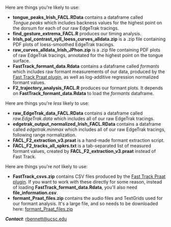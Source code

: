 Here are things you're likely to use:
- **tongue_peaks_Irish_FACL.RData** contains a dataframe called *Tongue.peaks* which includes backness values for the highest point on the dorsum for each of our raw EdgeTrak tracings.
- **find_gesture_extrema_FACL.R** produces our timing analysis.
- **Irish_pal_contrast_syll_loess_curves_alldata.zip** is a .zip file containing PDF plots of loess-smoothed EdgeTrak tracings.
- **raw_curves_alldata_Irish_JPhon.zip** is a .zip file containing PDF plots of raw EdgeTrak tracings, annotated for the highest point on the tongue surface.
- **FastTrack_formant_data.Rdata** contains a dataframe called *formants* which includes raw formant measurements of our data, produced by the [Fast Track Praat plugin](https://github.com/santiagobarreda/FastTrack), as well as log-additive regression normalized formant values.
- **F2_trajectory_analysis_FACL.R** produces our formant plots. It depends on **FastTrack_formant_data.Rdata** to load the *formants* dataframe.


Here are things you're *less* likely to use:
- **raw_EdgeTrak_data_FACL.RData** contains a dataframe called *raw.EdgeTrak.data* which includes all of our raw EdgeTrak tracings.
- **edgetrak_output_normalized_Irish_FACL.RData** contains a dataframe called *edgetrak.minmax* which includes all of our raw EdgeTrak tracings, following range normalization.
- **FACL_F2_extraction_v3.praat** is a hand-made formant extraction script.
- **FACL_F2_tracks_all_spkrs.txt** is a tab-separated list of measured formant values, created by **FACL_F2_extraction_v3.praat** instead of Fast Track.


Here are things you're *not* likely to use:
- **FastTrack_csvs.zip** contains CSV files produced by the [Fast Track Praat plugin](https://github.com/santiagobarreda/FastTrack). If you want to work with these directly for some reason, instead of loading **FastTrack_formant_data.Rdata**, you'll also need **file_information.csv**.
- **formant_Praat_files.zip** contains the audio files and TextGrids used for our formant analysis. It's a large file, and so needs to be downloaded here: [formant_Praat_files.zip
 ](https://www.dropbox.com/scl/fi/2ktl7bv8itp1b5oqytpd1/FastTrack_csvs.zip?rlkey=ac6enume0fphd0sxmkf0f1s3m&dl=1)

***Contact***: rbennett@ucsc.edu
